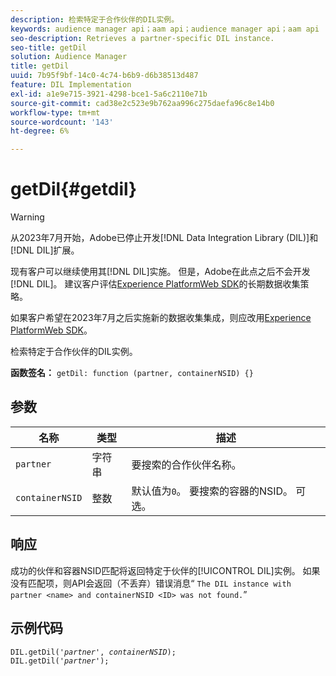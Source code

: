 ```yaml
---
description: 检索特定于合作伙伴的DIL实例。
keywords: audience manager api；aam api；audience manager api；aam api
seo-description: Retrieves a partner-specific DIL instance.
seo-title: getDil
solution: Audience Manager
title: getDil
uuid: 7b95f9bf-14c0-4c74-b6b9-d6b38513d487
feature: DIL Implementation
exl-id: a1e9e715-3921-4298-bce1-5a6c2110e71b
source-git-commit: cad38e2c523e9b762aa996c275daefa96c8e14b0
workflow-type: tm+mt
source-wordcount: '143'
ht-degree: 6%

---
```


# getDil{#getdil}

>[!WARNING]
>
>从2023年7月开始，Adobe已停止开发[!DNL Data Integration Library (DIL)]和[!DNL DIL]扩展。
>
>现有客户可以继续使用其[!DNL DIL]实施。 但是，Adobe在此点之后不会开发[!DNL DIL]。 建议客户评估[Experience PlatformWeb SDK](https://experienceleague.adobe.com/docs/experience-platform/edge/home.html?lang=zh-Hans)的长期数据收集策略。
>
>如果客户希望在2023年7月之后实施新的数据收集集成，则应改用[Experience PlatformWeb SDK](https://experienceleague.adobe.com/docs/experience-platform/edge/home.html?lang=zh-Hans)。

检索特定于合作伙伴的DIL实例。

**函数签名：** `getDil: function (partner, containerNSID) {}`

<!-- r_dil_get_dil.xml -->

## 参数

| 名称 | 类型 | 描述 |
|---|---|---|
| `partner` | 字符串 | 要搜索的合作伙伴名称。 |
| `containerNSID` | 整数 | 默认值为`0`。 要搜索的容器的NSID。 可选。 |

## 响应

成功的伙伴和容器NSID匹配将返回特定于伙伴的[!UICONTROL DIL]实例。 如果没有匹配项，则API会返回（不丢弃）错误消息“ `The DIL instance with partner <name> and containerNSID <ID> was not found.`”

## 示例代码

<pre class="java"><code>DIL.getDil('<i>partner</i>', <i>containerNSID</i>); 
DIL.getDil('<i>partner</i>');</code></pre>
